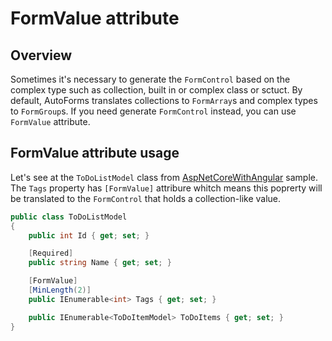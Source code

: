 # FormValue attribute

## Overview

Sometimes it's necessary to generate the `FormControl` based on the complex type such as collection, built in or complex class or sctuct. By default, AutoForms translates collections to `FormArray`s and complex types to `FormGroup`s. If you need generate `FormControl` instead, you can use `FormValue` attribute.

## FormValue attribute usage

Let's see at the `ToDoListModel` class from [AspNetCoreWithAngular](https://github.com/Chacaroon/AutoForms/tree/master/samples/AspNetCoreWithAngular) sample. The `Tags` property has `[FormValue]` attribure whitch means this poprerty will be translated to the `FormControl` that holds a collection-like value.

```csharp
public class ToDoListModel
{
    public int Id { get; set; }

    [Required]
    public string Name { get; set; }

    [FormValue]
    [MinLength(2)]
    public IEnumerable<int> Tags { get; set; }

    public IEnumerable<ToDoItemModel> ToDoItems { get; set; }
}
```
